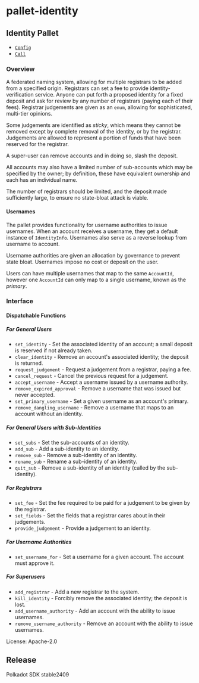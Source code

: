 # pallet-identity

## Identity Pallet

- [`Config`]
- [`Call`]

### Overview

A federated naming system, allowing for multiple registrars to be added from a specified origin.
Registrars can set a fee to provide identity-verification service. Anyone can put forth a
proposed identity for a fixed deposit and ask for review by any number of registrars (paying
each of their fees). Registrar judgements are given as an `enum`, allowing for sophisticated,
multi-tier opinions.

Some judgements are identified as *sticky*, which means they cannot be removed except by
complete removal of the identity, or by the registrar. Judgements are allowed to represent a
portion of funds that have been reserved for the registrar.

A super-user can remove accounts and in doing so, slash the deposit.

All accounts may also have a limited number of sub-accounts which may be specified by the owner;
by definition, these have equivalent ownership and each has an individual name.

The number of registrars should be limited, and the deposit made sufficiently large, to ensure
no state-bloat attack is viable.

#### Usernames

The pallet provides functionality for username authorities to issue usernames. When an account
receives a username, they get a default instance of `IdentityInfo`. Usernames also serve as a
reverse lookup from username to account.

Username authorities are given an allocation by governance to prevent state bloat. Usernames
impose no cost or deposit on the user.

Users can have multiple usernames that map to the same `AccountId`, however one `AccountId` can
only map to a single username, known as the *primary*.

### Interface

#### Dispatchable Functions

##### For General Users
- `set_identity` - Set the associated identity of an account; a small deposit is reserved if not
  already taken.
- `clear_identity` - Remove an account's associated identity; the deposit is returned.
- `request_judgement` - Request a judgement from a registrar, paying a fee.
- `cancel_request` - Cancel the previous request for a judgement.
- `accept_username` - Accept a username issued by a username authority.
- `remove_expired_approval` - Remove a username that was issued but never accepted.
- `set_primary_username` - Set a given username as an account's primary.
- `remove_dangling_username` - Remove a username that maps to an account without an identity.

##### For General Users with Sub-Identities
- `set_subs` - Set the sub-accounts of an identity.
- `add_sub` - Add a sub-identity to an identity.
- `remove_sub` - Remove a sub-identity of an identity.
- `rename_sub` - Rename a sub-identity of an identity.
- `quit_sub` - Remove a sub-identity of an identity (called by the sub-identity).

##### For Registrars
- `set_fee` - Set the fee required to be paid for a judgement to be given by the registrar.
- `set_fields` - Set the fields that a registrar cares about in their judgements.
- `provide_judgement` - Provide a judgement to an identity.

##### For Username Authorities
- `set_username_for` - Set a username for a given account. The account must approve it.

##### For Superusers
- `add_registrar` - Add a new registrar to the system.
- `kill_identity` - Forcibly remove the associated identity; the deposit is lost.
- `add_username_authority` - Add an account with the ability to issue usernames.
- `remove_username_authority` - Remove an account with the ability to issue usernames.

[`Call`]: ./enum.Call.html
[`Config`]: ./trait.Config.html

License: Apache-2.0


## Release

Polkadot SDK stable2409
